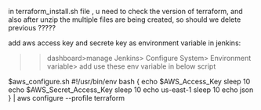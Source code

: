 in terraform_install.sh file , u need to check the version of terraform, and also after unzip the multiple files are being created, so should we delete previous ?????

add aws access key and secrete key as environment variable in jenkins:
>>dashboard>manage Jenkins> Configure System> Environment variable> add
use these env variable in below script

$aws_configure.sh
#!/usr/bin/env bash
{
echo $AWS_Access_Key
sleep 10
echo $AWS_Secret_Access_Key
sleep 10
echo us-east-1
sleep 10
echo json
} | aws configure --profile terraform
